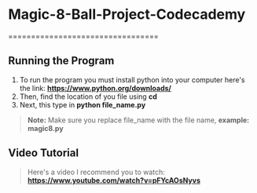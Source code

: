 # Magic-8-Ball-Project-Codecademy
=================================


## Running the Program

1. To run the program you must install python into your computer here's the link: **https://www.python.org/downloads/**
2. Then, find the location of you file using **cd**
3. Next, this type in **python file_name.py**

> **Note:** Make sure you replace file_name with the file name, **example: magic8.py**


## Video Tutorial

> Here's a video I recommend you to watch: **https://www.youtube.com/watch?v=pFYcAOsNyvs**

